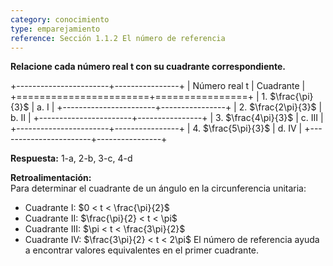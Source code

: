 ```yaml
---
category: conocimiento
type: emparejamiento
reference: Sección 1.1.2 El número de referencia
---
```


**Relacione cada número real t con su cuadrante correspondiente.**

+-----------------------+----------------+
| Número real t         | Cuadrante      |
+=======================+================+
| 1. $\frac{\pi}{3}$     | a. I           |
+-----------------------+----------------+
| 2. $\frac{2\pi}{3}$    | b. II          |
+-----------------------+----------------+
| 3. $\frac{4\pi}{3}$    | c. III         |
+-----------------------+----------------+
| 4. $\frac{5\pi}{3}$    | d. IV          |
+-----------------------+----------------+

**Respuesta:** 1-a, 2-b, 3-c, 4-d

**Retroalimentación:**  
Para determinar el cuadrante de un ángulo en la circunferencia unitaria:
- Cuadrante I: $0 < t < \frac{\pi}{2}$
- Cuadrante II: $\frac{\pi}{2} < t < \pi$ 
- Cuadrante III: $\pi < t < \frac{3\pi}{2}$
- Cuadrante IV: $\frac{3\pi}{2} < t < 2\pi$
El número de referencia ayuda a encontrar valores equivalentes en el primer cuadrante.
